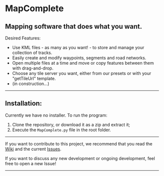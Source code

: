 # MapComplete

## Mapping software that does what you want.

Desired Features:

 - Use KML files - as many as you want! - to store and manage your collection of tracks.
 - Easily create and modify waypoints, segments and road networks.
 - Open multiple files at a time and move or copy features between them with drag-and-drop.
 - Choose any tile server you want, either from our presets or with your "getTileUrl" template.
 - (in construction...)

----------------------------

## Installation:

Currently we have no installer. To run the program:

1. Clone the repository, or download it as a zip and extract it;
2. Execute the `MapComplete.py` file in the root folder.

----------------------------

If you want to contribute to this project, we recommend that you read the [Wiki](https://github.com/heltonbiker/MapComplete/wiki) and the current [Issues](https://github.com/heltonbiker/MapComplete/issues).

If you want to discuss any new development or ongoing development, feel free to open a new Issue!

------------------------------

